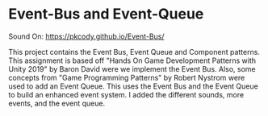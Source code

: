 # Event-Bus and Event-Queue

Sound On: https://pkcody.github.io/Event-Bus/

This project contains the Event Bus, Event Queue and Component patterns. This assignment is based off "Hands On Game Development Patterns with Unity 2019" by Baron David were we implement the Event Bus. Also, some concepts from "Game Programming Patterns" by Robert Nystrom were used to add an Event Queue. This uses the Event Bus and the Event Queue to build an enhanced event system. I added the different sounds, more events, and the event queue.
